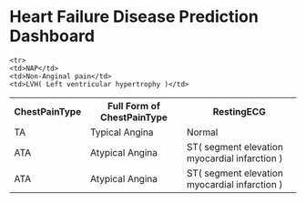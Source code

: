 
<h1>Heart Failure Disease Prediction Dashboard</h1>

<table> 
<th>ChestPainType</th>
<th> Full Form of ChestPainType</th>
<th> RestingECG </th>
  <tr>
    <td>TA</td>
    <td>Typical Angina</td>
    <td>Normal</td>
  </tr>
  
   <tr>
    <td>ATA</td>
    <td>Atypical Angina</td>
    <td>ST( segment elevation myocardial infarction )</td>
  </tr>
  
  <tr>
    <td>ATA</td>
    <td>Atypical Angina</td>
    <td>ST( segment elevation myocardial infarction )</td>
  </tr>
  
    <tr>
    <td>NAP</td>
    <td>Non-Anginal pain</td>
    <td>LVH( Left ventricular hypertrophy )</td>
   </tr>
</table>
